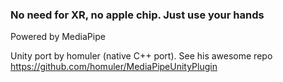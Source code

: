 ### No need for XR, no apple chip. Just use your hands

Powered by MediaPipe

Unity port by homuler (native C++ port). See his awesome repo https://github.com/homuler/MediaPipeUnityPlugin
